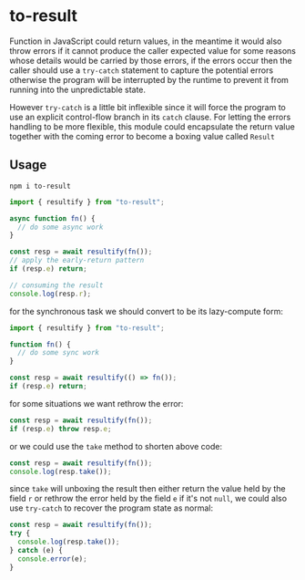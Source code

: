 # to-result

Function in JavaScript could return values, in the meantime it would also throw errors if it cannot produce the caller expected value for some reasons whose details would be carried by those errors, if the errors occur then the caller should use a `try-catch` statement to capture the potential errors otherwise the program will be interrupted by the runtime to prevent it from running into the unpredictable state.

However `try-catch` is a little bit inflexible since it will force the program to use an explicit control-flow branch in its `catch` clause. For letting the errors handling to be more flexible, this module could encapsulate the return value together with the coming error to become a boxing value called `Result`

## Usage

```$
npm i to-result
```

```ts
import { resultify } from "to-result";

async function fn() {
  // do some async work
}

const resp = await resultify(fn());
// apply the early-return pattern
if (resp.e) return;

// consuming the result
console.log(resp.r);
```

for the synchronous task we should convert to be its lazy-compute form:

```ts
import { resultify } from "to-result";

function fn() {
  // do some sync work
}

const resp = await resultify(() => fn());
if (resp.e) return;
```

for some situations we want rethrow the error:

```ts
const resp = await resultify(fn());
if (resp.e) throw resp.e;
```

or we could use the `take` method to shorten above code:

```ts
const resp = await resultify(fn());
console.log(resp.take());
```

since `take` will unboxing the result then either return the value held by the field `r` or rethrow the error held by the field `e` if it's not `null`, we could also use `try-catch` to recover the program state as normal:

```ts
const resp = await resultify(fn());
try {
  console.log(resp.take());
} catch (e) {
  console.error(e);
}
```
